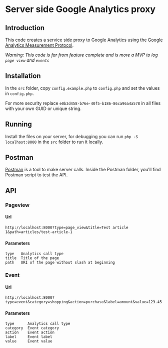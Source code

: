 # Server side Google Analytics proxy

## Introduction
This code creates a service side proxy to Google Analytics using the [Google Analytics Measurement Protocol](https://developers.google.com/analytics/devguides/collection/protocol/v1/devguide).

_Warning: This code is far from feature complete and is more a MVP to log `page view` and `events`_

## Installation
In the `src` folder, copy `config.example.php` to `config.php` and set the values in `config.php`.

For more security replace `e0b3d458-b76e-40f5-b186-86ca96a4a578` in all files with your own GUID or unique string.

## Running
Install the files on your server, for debugging you can run `php -S localhost:8000` in the `src` folder to run it locally.

## Postman
[Postman](https://www.getpostman.com/) is a tool to make server calls. Inside the Postman folder, you'll find Postman script to test the API.

## API

### Pageview

#### Url
`http://localhost:8000?type=page_view&title=Test article 1&path=articles/test-article-1`

#### Parameters
```
type   Analytics call type
title  Title of the page
path   URI of the page without slash at beginning
```

### Event

#### Url
`http://localhost:8000?type=event&category=shopping&action=purchase&label=amount&value=123.45`

#### Parameters
```
type      Analytics call type
category  Event category
action    Event action
label     Event label
value     Event value
```
